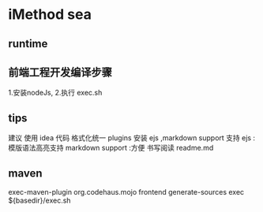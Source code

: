 # iMethod sea

## runtime


## 前端工程开发编译步骤
1.安装nodeJs,
2.执行 exec.sh

## tips

建议 使用 idea 代码 格式化统一 
plugins 安装 ejs ,markdown support 支持
ejs :模版语法高亮支持
markdown support :方便 书写阅读 readme.md


## maven 
<plugin>
    <artifactId>exec-maven-plugin</artifactId>
    <groupId>org.codehaus.mojo</groupId>
    <executions>
        <execution>
            <id>frontend</id>
            <phase>generate-sources</phase>
            <goals>
                <goal>exec</goal>
            </goals>
            <configuration>
                <executable>${basedir}/exec.sh</executable>
            </configuration>
        </execution>
    </executions>
</plugin>